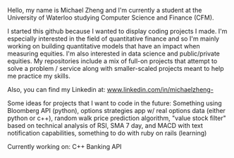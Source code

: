 Hello, my name is Michael Zheng and I'm currently a student at the University of Waterloo studying Computer Science and Finance (CFM).

I started this github because I wanted to display coding projects I made. I'm especially interested in the field of quantitative finance and so I'm mainly working on building quantitative models that have an impact when measuring equities. I'm also interested in data science and public/private equities. My repositories include a mix of full-on projects that attempt to solve a problem / service along with smaller-scaled projects meant to help me practice my skills.

Also, you can find my Linkedin at: www.linkedin.com/in/michaelzheng-

Some ideas for projects that I want to code in the future: Something using Bloomberg API (python), options strategies app w/ real options data (either python or c++), random walk price prediction algorithm, "value stock filter" based on technical analysis of RSI, SMA 7 day, and MACD with text notification capabilities, something to do with ruby on rails (learning)

Currently working on: C++ Banking API 
